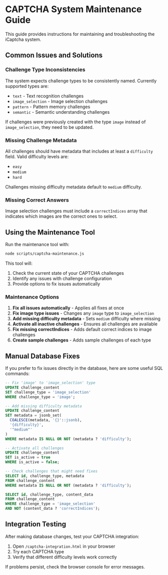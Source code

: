 # CAPTCHA System Maintenance Guide

This guide provides instructions for maintaining and troubleshooting the iCaptcha system.

## Common Issues and Solutions

### Challenge Type Inconsistencies

The system expects challenge types to be consistently named. Currently supported types are:

- `text` - Text recognition challenges
- `image_selection` - Image selection challenges
- `pattern` - Pattern memory challenges
- `semantic` - Semantic understanding challenges

If challenges were previously created with the type `image` instead of `image_selection`, they need to be updated.

### Missing Challenge Metadata

All challenges should have metadata that includes at least a `difficulty` field. Valid difficulty levels are:

- `easy`
- `medium`
- `hard`

Challenges missing difficulty metadata default to `medium` difficulty.

### Missing Correct Answers

Image selection challenges must include a `correctIndices` array that indicates which images are the correct ones to select.

## Using the Maintenance Tool

Run the maintenance tool with:

```bash
node scripts/captcha-maintenance.js
```

This tool will:

1. Check the current state of your CAPTCHA challenges
2. Identify any issues with challenge configuration
3. Provide options to fix issues automatically

### Maintenance Options

1. **Fix all issues automatically** - Applies all fixes at once
2. **Fix image type issues** - Changes any `image` type to `image_selection`
3. **Add missing difficulty metadata** - Sets `medium` difficulty where missing
4. **Activate all inactive challenges** - Ensures all challenges are available
5. **Fix missing correctIndices** - Adds default correct indices to image challenges
6. **Create sample challenges** - Adds sample challenges of each type

## Manual Database Fixes

If you prefer to fix issues directly in the database, here are some useful SQL commands:

```sql
-- Fix 'image' to 'image_selection' type
UPDATE challenge_content 
SET challenge_type = 'image_selection' 
WHERE challenge_type = 'image';

-- Add missing difficulty metadata
UPDATE challenge_content
SET metadata = jsonb_set(
  COALESCE(metadata, '{}'::jsonb),
  '{difficulty}',
  '"medium"'
)
WHERE metadata IS NULL OR NOT (metadata ? 'difficulty');

-- Activate all challenges
UPDATE challenge_content
SET is_active = true
WHERE is_active = false;

-- Check challenges that might need fixes
SELECT id, challenge_type, metadata 
FROM challenge_content 
WHERE metadata IS NULL OR NOT (metadata ? 'difficulty');

SELECT id, challenge_type, content_data 
FROM challenge_content 
WHERE challenge_type = 'image_selection' 
AND NOT (content_data ? 'correctIndices');
```

## Integration Testing

After making database changes, test your CAPTCHA integration:

1. Open `/captcha-integration.html` in your browser
2. Try each CAPTCHA type
3. Verify that different difficulty levels work correctly

If problems persist, check the browser console for error messages.